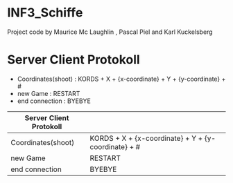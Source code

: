 # INF3_Schiffe
Project code by Maurice Mc Laughlin , Pascal Piel and Karl Kuckelsberg

# Server Client Protokoll
- Coordinates(shoot) : KORDS + X + {x-coordinate} + Y + {y-coordinate} + # 
- new Game : RESTART
- end connection : BYEBYE

| Server Client Protokoll  | |
|---|---|
|  Coordinates(shoot) |  KORDS + X + {x-coordinate} + Y + {y-coordinate} + #  | 
|  new Game | RESTART  | 
|  end connection | BYEBYE  |
